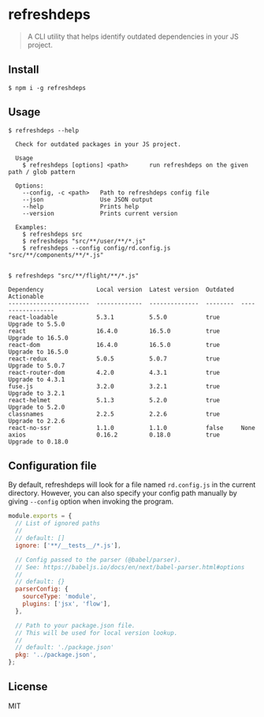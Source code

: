 # refreshdeps

> A CLI utility that helps identify outdated dependencies in your JS project.

## Install

```
$ npm i -g refreshdeps
```

## Usage

```
$ refreshdeps --help

  Check for outdated packages in your JS project.

  Usage
    $ refreshdeps [options] <path>      run refreshdeps on the given path / glob pattern

  Options:
    --config, -c <path>   Path to refreshdeps config file
    --json                Use JSON output
    --help                Prints help
    --version             Prints current version

  Examples:
    $ refreshdeps src
    $ refreshdeps "src/**/user/**/*.js"
    $ refreshdeps --config config/rd.config.js "src/**/components/**/*.js"


$ refreshdeps "src/**/flight/**/*.js"

Dependency               Local version  Latest version  Outdated  Actionable
-----------------------  -------------  --------------  --------  -----------------
react-loadable           5.3.1          5.5.0           true      Upgrade to 5.5.0
react                    16.4.0         16.5.0          true      Upgrade to 16.5.0
react-dom                16.4.0         16.5.0          true      Upgrade to 16.5.0
react-redux              5.0.5          5.0.7           true      Upgrade to 5.0.7
react-router-dom         4.2.0          4.3.1           true      Upgrade to 4.3.1
fuse.js                  3.2.0          3.2.1           true      Upgrade to 3.2.1
react-helmet             5.1.3          5.2.0           true      Upgrade to 5.2.0
classnames               2.2.5          2.2.6           true      Upgrade to 2.2.6
react-no-ssr             1.1.0          1.1.0           false     None
axios                    0.16.2         0.18.0          true      Upgrade to 0.18.0
```

## Configuration file

By default, refreshdeps will look for a file named `rd.config.js` in the current directory. However, you can also specify your config path manually by giving `--config` option when invoking the program.

```js
module.exports = {
  // List of ignored paths
  //
  // default: []
  ignore: ['**/__tests__/*.js'],

  // Config passed to the parser (@babel/parser).
  // See: https://babeljs.io/docs/en/next/babel-parser.html#options
  //
  // default: {}
  parserConfig: {
    sourceType: 'module',
    plugins: ['jsx', 'flow'],
  },

  // Path to your package.json file.
  // This will be used for local version lookup.
  //
  // default: './package.json'
  pkg: '../package.json',
};
```

## License

MIT
